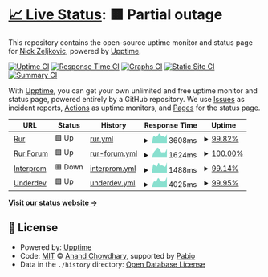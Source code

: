 # [📈 Live Status](https://nocturo.github.io/status): <!--live status--> **🟧 Partial outage**

This repository contains the open-source uptime monitor and status page for [Nick Zeljkovic](https://nocturo.github.io/status), powered by [Upptime](https://github.com/upptime/upptime).

[![Uptime CI](https://github.com/nocturo/status/workflows/Uptime%20CI/badge.svg)](https://github.com/nocturo/status/actions?query=workflow%3A%22Uptime+CI%22)
[![Response Time CI](https://github.com/nocturo/status/workflows/Response%20Time%20CI/badge.svg)](https://github.com/nocturo/status/actions?query=workflow%3A%22Response+Time+CI%22)
[![Graphs CI](https://github.com/nocturo/status/workflows/Graphs%20CI/badge.svg)](https://github.com/nocturo/status/actions?query=workflow%3A%22Graphs+CI%22)
[![Static Site CI](https://github.com/nocturo/status/workflows/Static%20Site%20CI/badge.svg)](https://github.com/nocturo/status/actions?query=workflow%3A%22Static+Site+CI%22)
[![Summary CI](https://github.com/nocturo/status/workflows/Summary%20CI/badge.svg)](https://github.com/nocturo/status/actions?query=workflow%3A%22Summary+CI%22)

With [Upptime](https://upptime.js.org), you can get your own unlimited and free uptime monitor and status page, powered entirely by a GitHub repository. We use [Issues](https://github.com/nocturo/status/issues) as incident reports, [Actions](https://github.com/nocturo/status/actions) as uptime monitors, and [Pages](https://nocturo.github.io/status) for the status page.

<!--start: status pages-->
<!-- This summary is generated by Upptime (https://github.com/upptime/upptime) -->
<!-- Do not edit this manually, your changes will be overwritten -->
<!-- prettier-ignore -->
| URL | Status | History | Response Time | Uptime |
| --- | ------ | ------- | ------------- | ------ |
| <img alt="" src="https://icons.duckduckgo.com/ip3/www.rur.rs.ico" height="13"> [Rur](https://www.rur.rs) | 🟩 Up | [rur.yml](https://github.com/nocturo/status/commits/HEAD/history/rur.yml) | <details><summary><img alt="Response time graph" src="./graphs/rur/response-time-week.png" height="20"> 3608ms</summary><br><a href="https://nocturo.github.io/status/history/rur"><img alt="Response time 3407" src="https://img.shields.io/endpoint?url=https%3A%2F%2Fraw.githubusercontent.com%2Fnocturo%2Fstatus%2FHEAD%2Fapi%2Frur%2Fresponse-time.json"></a><br><a href="https://nocturo.github.io/status/history/rur"><img alt="24-hour response time 4486" src="https://img.shields.io/endpoint?url=https%3A%2F%2Fraw.githubusercontent.com%2Fnocturo%2Fstatus%2FHEAD%2Fapi%2Frur%2Fresponse-time-day.json"></a><br><a href="https://nocturo.github.io/status/history/rur"><img alt="7-day response time 3608" src="https://img.shields.io/endpoint?url=https%3A%2F%2Fraw.githubusercontent.com%2Fnocturo%2Fstatus%2FHEAD%2Fapi%2Frur%2Fresponse-time-week.json"></a><br><a href="https://nocturo.github.io/status/history/rur"><img alt="30-day response time 3407" src="https://img.shields.io/endpoint?url=https%3A%2F%2Fraw.githubusercontent.com%2Fnocturo%2Fstatus%2FHEAD%2Fapi%2Frur%2Fresponse-time-month.json"></a><br><a href="https://nocturo.github.io/status/history/rur"><img alt="1-year response time 3407" src="https://img.shields.io/endpoint?url=https%3A%2F%2Fraw.githubusercontent.com%2Fnocturo%2Fstatus%2FHEAD%2Fapi%2Frur%2Fresponse-time-year.json"></a></details> | <details><summary><a href="https://nocturo.github.io/status/history/rur">99.82%</a></summary><a href="https://nocturo.github.io/status/history/rur"><img alt="All-time uptime 99.65%" src="https://img.shields.io/endpoint?url=https%3A%2F%2Fraw.githubusercontent.com%2Fnocturo%2Fstatus%2FHEAD%2Fapi%2Frur%2Fuptime.json"></a><br><a href="https://nocturo.github.io/status/history/rur"><img alt="24-hour uptime 98.71%" src="https://img.shields.io/endpoint?url=https%3A%2F%2Fraw.githubusercontent.com%2Fnocturo%2Fstatus%2FHEAD%2Fapi%2Frur%2Fuptime-day.json"></a><br><a href="https://nocturo.github.io/status/history/rur"><img alt="7-day uptime 99.82%" src="https://img.shields.io/endpoint?url=https%3A%2F%2Fraw.githubusercontent.com%2Fnocturo%2Fstatus%2FHEAD%2Fapi%2Frur%2Fuptime-week.json"></a><br><a href="https://nocturo.github.io/status/history/rur"><img alt="30-day uptime 99.65%" src="https://img.shields.io/endpoint?url=https%3A%2F%2Fraw.githubusercontent.com%2Fnocturo%2Fstatus%2FHEAD%2Fapi%2Frur%2Fuptime-month.json"></a><br><a href="https://nocturo.github.io/status/history/rur"><img alt="1-year uptime 99.65%" src="https://img.shields.io/endpoint?url=https%3A%2F%2Fraw.githubusercontent.com%2Fnocturo%2Fstatus%2FHEAD%2Fapi%2Frur%2Fuptime-year.json"></a></details>
| <img alt="" src="https://icons.duckduckgo.com/ip3/forum.rur.rs.ico" height="13"> [Rur Forum](https://forum.rur.rs) | 🟩 Up | [rur-forum.yml](https://github.com/nocturo/status/commits/HEAD/history/rur-forum.yml) | <details><summary><img alt="Response time graph" src="./graphs/rur-forum/response-time-week.png" height="20"> 1624ms</summary><br><a href="https://nocturo.github.io/status/history/rur-forum"><img alt="Response time 1376" src="https://img.shields.io/endpoint?url=https%3A%2F%2Fraw.githubusercontent.com%2Fnocturo%2Fstatus%2FHEAD%2Fapi%2Frur-forum%2Fresponse-time.json"></a><br><a href="https://nocturo.github.io/status/history/rur-forum"><img alt="24-hour response time 2641" src="https://img.shields.io/endpoint?url=https%3A%2F%2Fraw.githubusercontent.com%2Fnocturo%2Fstatus%2FHEAD%2Fapi%2Frur-forum%2Fresponse-time-day.json"></a><br><a href="https://nocturo.github.io/status/history/rur-forum"><img alt="7-day response time 1624" src="https://img.shields.io/endpoint?url=https%3A%2F%2Fraw.githubusercontent.com%2Fnocturo%2Fstatus%2FHEAD%2Fapi%2Frur-forum%2Fresponse-time-week.json"></a><br><a href="https://nocturo.github.io/status/history/rur-forum"><img alt="30-day response time 1376" src="https://img.shields.io/endpoint?url=https%3A%2F%2Fraw.githubusercontent.com%2Fnocturo%2Fstatus%2FHEAD%2Fapi%2Frur-forum%2Fresponse-time-month.json"></a><br><a href="https://nocturo.github.io/status/history/rur-forum"><img alt="1-year response time 1376" src="https://img.shields.io/endpoint?url=https%3A%2F%2Fraw.githubusercontent.com%2Fnocturo%2Fstatus%2FHEAD%2Fapi%2Frur-forum%2Fresponse-time-year.json"></a></details> | <details><summary><a href="https://nocturo.github.io/status/history/rur-forum">100.00%</a></summary><a href="https://nocturo.github.io/status/history/rur-forum"><img alt="All-time uptime 99.73%" src="https://img.shields.io/endpoint?url=https%3A%2F%2Fraw.githubusercontent.com%2Fnocturo%2Fstatus%2FHEAD%2Fapi%2Frur-forum%2Fuptime.json"></a><br><a href="https://nocturo.github.io/status/history/rur-forum"><img alt="24-hour uptime 100.00%" src="https://img.shields.io/endpoint?url=https%3A%2F%2Fraw.githubusercontent.com%2Fnocturo%2Fstatus%2FHEAD%2Fapi%2Frur-forum%2Fuptime-day.json"></a><br><a href="https://nocturo.github.io/status/history/rur-forum"><img alt="7-day uptime 100.00%" src="https://img.shields.io/endpoint?url=https%3A%2F%2Fraw.githubusercontent.com%2Fnocturo%2Fstatus%2FHEAD%2Fapi%2Frur-forum%2Fuptime-week.json"></a><br><a href="https://nocturo.github.io/status/history/rur-forum"><img alt="30-day uptime 99.73%" src="https://img.shields.io/endpoint?url=https%3A%2F%2Fraw.githubusercontent.com%2Fnocturo%2Fstatus%2FHEAD%2Fapi%2Frur-forum%2Fuptime-month.json"></a><br><a href="https://nocturo.github.io/status/history/rur-forum"><img alt="1-year uptime 99.73%" src="https://img.shields.io/endpoint?url=https%3A%2F%2Fraw.githubusercontent.com%2Fnocturo%2Fstatus%2FHEAD%2Fapi%2Frur-forum%2Fuptime-year.json"></a></details>
| <img alt="" src="https://icons.duckduckgo.com/ip3/www.interprom.rs.ico" height="13"> [Interprom](https://www.interprom.rs) | 🟥 Down | [interprom.yml](https://github.com/nocturo/status/commits/HEAD/history/interprom.yml) | <details><summary><img alt="Response time graph" src="./graphs/interprom/response-time-week.png" height="20"> 1488ms</summary><br><a href="https://nocturo.github.io/status/history/interprom"><img alt="Response time 1496" src="https://img.shields.io/endpoint?url=https%3A%2F%2Fraw.githubusercontent.com%2Fnocturo%2Fstatus%2FHEAD%2Fapi%2Finterprom%2Fresponse-time.json"></a><br><a href="https://nocturo.github.io/status/history/interprom"><img alt="24-hour response time 1991" src="https://img.shields.io/endpoint?url=https%3A%2F%2Fraw.githubusercontent.com%2Fnocturo%2Fstatus%2FHEAD%2Fapi%2Finterprom%2Fresponse-time-day.json"></a><br><a href="https://nocturo.github.io/status/history/interprom"><img alt="7-day response time 1488" src="https://img.shields.io/endpoint?url=https%3A%2F%2Fraw.githubusercontent.com%2Fnocturo%2Fstatus%2FHEAD%2Fapi%2Finterprom%2Fresponse-time-week.json"></a><br><a href="https://nocturo.github.io/status/history/interprom"><img alt="30-day response time 1496" src="https://img.shields.io/endpoint?url=https%3A%2F%2Fraw.githubusercontent.com%2Fnocturo%2Fstatus%2FHEAD%2Fapi%2Finterprom%2Fresponse-time-month.json"></a><br><a href="https://nocturo.github.io/status/history/interprom"><img alt="1-year response time 1496" src="https://img.shields.io/endpoint?url=https%3A%2F%2Fraw.githubusercontent.com%2Fnocturo%2Fstatus%2FHEAD%2Fapi%2Finterprom%2Fresponse-time-year.json"></a></details> | <details><summary><a href="https://nocturo.github.io/status/history/interprom">99.14%</a></summary><a href="https://nocturo.github.io/status/history/interprom"><img alt="All-time uptime 99.39%" src="https://img.shields.io/endpoint?url=https%3A%2F%2Fraw.githubusercontent.com%2Fnocturo%2Fstatus%2FHEAD%2Fapi%2Finterprom%2Fuptime.json"></a><br><a href="https://nocturo.github.io/status/history/interprom"><img alt="24-hour uptime 93.95%" src="https://img.shields.io/endpoint?url=https%3A%2F%2Fraw.githubusercontent.com%2Fnocturo%2Fstatus%2FHEAD%2Fapi%2Finterprom%2Fuptime-day.json"></a><br><a href="https://nocturo.github.io/status/history/interprom"><img alt="7-day uptime 99.14%" src="https://img.shields.io/endpoint?url=https%3A%2F%2Fraw.githubusercontent.com%2Fnocturo%2Fstatus%2FHEAD%2Fapi%2Finterprom%2Fuptime-week.json"></a><br><a href="https://nocturo.github.io/status/history/interprom"><img alt="30-day uptime 99.39%" src="https://img.shields.io/endpoint?url=https%3A%2F%2Fraw.githubusercontent.com%2Fnocturo%2Fstatus%2FHEAD%2Fapi%2Finterprom%2Fuptime-month.json"></a><br><a href="https://nocturo.github.io/status/history/interprom"><img alt="1-year uptime 99.39%" src="https://img.shields.io/endpoint?url=https%3A%2F%2Fraw.githubusercontent.com%2Fnocturo%2Fstatus%2FHEAD%2Fapi%2Finterprom%2Fuptime-year.json"></a></details>
| <img alt="" src="https://icons.duckduckgo.com/ip3/underdev.net.ico" height="13"> [Underdev](https://underdev.net/pi.php) | 🟩 Up | [underdev.yml](https://github.com/nocturo/status/commits/HEAD/history/underdev.yml) | <details><summary><img alt="Response time graph" src="./graphs/underdev/response-time-week.png" height="20"> 4025ms</summary><br><a href="https://nocturo.github.io/status/history/underdev"><img alt="Response time 2036" src="https://img.shields.io/endpoint?url=https%3A%2F%2Fraw.githubusercontent.com%2Fnocturo%2Fstatus%2FHEAD%2Fapi%2Funderdev%2Fresponse-time.json"></a><br><a href="https://nocturo.github.io/status/history/underdev"><img alt="24-hour response time 10962" src="https://img.shields.io/endpoint?url=https%3A%2F%2Fraw.githubusercontent.com%2Fnocturo%2Fstatus%2FHEAD%2Fapi%2Funderdev%2Fresponse-time-day.json"></a><br><a href="https://nocturo.github.io/status/history/underdev"><img alt="7-day response time 4025" src="https://img.shields.io/endpoint?url=https%3A%2F%2Fraw.githubusercontent.com%2Fnocturo%2Fstatus%2FHEAD%2Fapi%2Funderdev%2Fresponse-time-week.json"></a><br><a href="https://nocturo.github.io/status/history/underdev"><img alt="30-day response time 2036" src="https://img.shields.io/endpoint?url=https%3A%2F%2Fraw.githubusercontent.com%2Fnocturo%2Fstatus%2FHEAD%2Fapi%2Funderdev%2Fresponse-time-month.json"></a><br><a href="https://nocturo.github.io/status/history/underdev"><img alt="1-year response time 2036" src="https://img.shields.io/endpoint?url=https%3A%2F%2Fraw.githubusercontent.com%2Fnocturo%2Fstatus%2FHEAD%2Fapi%2Funderdev%2Fresponse-time-year.json"></a></details> | <details><summary><a href="https://nocturo.github.io/status/history/underdev">99.95%</a></summary><a href="https://nocturo.github.io/status/history/underdev"><img alt="All-time uptime 99.68%" src="https://img.shields.io/endpoint?url=https%3A%2F%2Fraw.githubusercontent.com%2Fnocturo%2Fstatus%2FHEAD%2Fapi%2Funderdev%2Fuptime.json"></a><br><a href="https://nocturo.github.io/status/history/underdev"><img alt="24-hour uptime 99.66%" src="https://img.shields.io/endpoint?url=https%3A%2F%2Fraw.githubusercontent.com%2Fnocturo%2Fstatus%2FHEAD%2Fapi%2Funderdev%2Fuptime-day.json"></a><br><a href="https://nocturo.github.io/status/history/underdev"><img alt="7-day uptime 99.95%" src="https://img.shields.io/endpoint?url=https%3A%2F%2Fraw.githubusercontent.com%2Fnocturo%2Fstatus%2FHEAD%2Fapi%2Funderdev%2Fuptime-week.json"></a><br><a href="https://nocturo.github.io/status/history/underdev"><img alt="30-day uptime 99.68%" src="https://img.shields.io/endpoint?url=https%3A%2F%2Fraw.githubusercontent.com%2Fnocturo%2Fstatus%2FHEAD%2Fapi%2Funderdev%2Fuptime-month.json"></a><br><a href="https://nocturo.github.io/status/history/underdev"><img alt="1-year uptime 99.68%" src="https://img.shields.io/endpoint?url=https%3A%2F%2Fraw.githubusercontent.com%2Fnocturo%2Fstatus%2FHEAD%2Fapi%2Funderdev%2Fuptime-year.json"></a></details>

<!--end: status pages-->

[**Visit our status website →**](https://nocturo.github.io/status)

## 📄 License

- Powered by: [Upptime](https://github.com/upptime/upptime)
- Code: [MIT](./LICENSE) © [Anand Chowdhary](https://anandchowdhary.com), supported by [Pabio](https://pabio.com)
- Data in the `./history` directory: [Open Database License](https://opendatacommons.org/licenses/odbl/1-0/)
